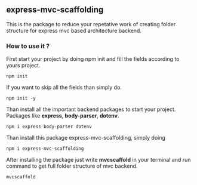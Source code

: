 ## express-mvc-scaffolding

This is the package to reduce your repetative work of creating folder structure for express mvc based architecture backend.

### How to use it ?

First start your project by doing npm init and fill the fields according to yours project.
```NodeJS
npm init
```

If you want to skip all the fields than simply do.
```NodeJS
npm init -y
```

Than install all the important backend packages to start your project. Packages like **express**, **body-parser**, **dotenv**.
```NodeJS
npm i express body-parser dotenv
```

Than install this package express-mvc-scaffolding, simply doing
```NodeJS
npm i express-mvc-scaffolding
```

After installing the package just write **mvcscaffold** in your terminal and run command to get full folder structure of mvc backend.
```
mvcscaffold
```